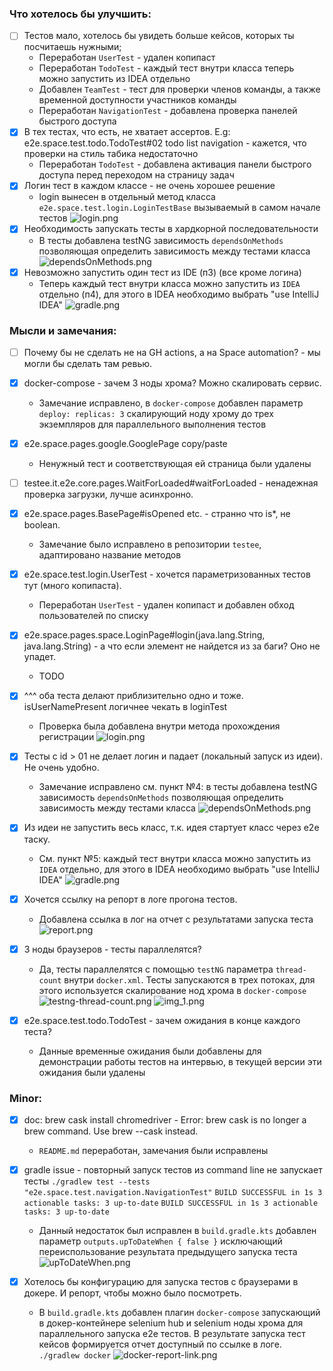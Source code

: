 ### Что хотелось бы улучшить:

- [ ] Тестов мало, хотелось бы увидеть больше кейсов, которых ты посчитаешь нужными;
    - Переработан `UserTest` - удален копипаст
    - Переработан `TodoTest` - каждый тест внутри класса теперь можно запустить из IDEA отдельно
    - Добавлен `TeamTest` - тест для проверки членов команды, а также временной доступности участников команды
    - Переработан `NavigationTest` - добавлена проверка панелей быстрого доступа
- [x] В тех тестах, что есть, не хватает ассертов. E.g: e2e.space.test.todo.TodoTest#02 todo list navigation - кажется, что проверки на стиль табика
  недостаточно
    - Переработан `TodoTest` - добавлена активация панели быстрого доступа перед переходом на страницу задач
- [x] Логин тест в каждом классе - не очень хорошее решение
    - login вынесен в отдельный метод класса `e2e.space.test.login.LoginTestBase` вызываемый в самом начале тестов ![login.png](feedback/login.png)
- [x] Необходимость запускать тесты в хардкорной последовательности
    - В тесты добавлена testNG зависимость `dependsOnMethods` позволяющая определить зависимость между тестами
      класса ![dependsOnMethods.png](feedback/dependsOnMethods.png)
- [x] Невозможно запустить один тест из IDE (п3) (все кроме логина)
    - Теперь каждый тест внутри класса можно запустить из `IDEA` отдельно (п4), для этого в IDEA необходимо выбрать "use IntelliJ
      IDEA" ![gradle.png](feedback/gradle.png)

### Мысли и замечания:

- [ ] Почему бы не сделать не на GH actions, а на Space automation? - мы могли бы сделать там ревью.
- [x] docker-compose - зачем 3 ноды хрома? Можно скалировать сервис.
    - Замечание исправлено, в `docker-compose` добавлен параметр `deploy: replicas: 3` скалирующий ноду хрому до трех экземпляров для параллельного
      выполнения тестов
- [x] e2e.space.pages.google.GooglePage copy/paste
    - Ненужный тест и соответствующая ей страница были удалены
- [ ] testee.it.e2e.core.pages.WaitForLoaded#waitForLoaded - ненадежная проверка загрузки, лучше асинхронно.
- [x] e2e.space.pages.BasePage#isOpened etc. - странно что is*, не boolean.
    - Замечание было исправлено в репозитории `testee`, адаптировано название методов

- [x] e2e.space.test.login.UserTest - хочется параметризованных тестов тут (много копипаста).
    - Переработан `UserTest` - удален копипаст и добавлен обход пользователей по списку
- [x] e2e.space.pages.space.LoginPage#login(java.lang.String, java.lang.String) - а что если элемент не найдется из за баги? Оно не упадет.
    - TODO
- [x] ^^^ оба теста делают приблизительно одно и тоже. isUserNamePresent логичнее чекать в loginTest
    - Проверка была добавлена внутри метода прохождения регистрации ![login.png](feedback/login.png)

- [x] Тесты с id > 01 не делает логин и падает (локальный запуск из идеи). Не очень удобно.
    - Замечание исправлено см. пункт №4: в тесты добавлена testNG зависимость `dependsOnMethods` позволяющая определить зависимость между тестами
      класса ![dependsOnMethods.png](feedback/dependsOnMethods.png)
- [x] Из идеи не запустить весь класс, т.к. идея стартует класс через e2e таску.
    - Cм. пункт №5: каждый тест внутри класса можно запустить из `IDEA` отдельно, для этого в IDEA необходимо выбрать "use IntelliJ
      IDEA" ![gradle.png](feedback/gradle.png)
- [x] Хочется ссылку на репорт в логе прогона тестов.
    - Добавлена ссылка в лог на отчет с результатами запуска теста ![report.png](feedback/report.png)

- [x] 3 ноды браузеров - тесты параллелятся?
    - Да, тесты параллелятся с помощью `testNG` параметра `thread-count` внутри `docker.xml`. Тесты запускаются в трех потоках, для этого используется
      скалирование нод хрома
      в `docker-compose`  ![testng-thread-count.png](feedback/testng-thread-count.png) ![img_1.png](feedback/chrome-replicas.png)
- [x] e2e.space.test.todo.TodoTest - зачем ожидания в конце каждого теста?
    - Данные временные ожидания были добавлены для демонстрации работы тестов на интервью, в текущей версии эти ожидания были удалены

### Minor:

- [x] doc: brew cask install chromedriver - Error: brew cask is no longer a brew command. Use brew <command> --cask instead.
    - `README.md` переработан, замечания были исправлены

- [x] gradle issue - повторный запуск тестов из command line не запускает тесты
  ``./gradlew test --tests "e2e.space.test.navigation.NavigationTest"``
  ``
  BUILD SUCCESSFUL in 1s
  3 actionable tasks: 3 up-to-date
  ``
  ``
  BUILD SUCCESSFUL in 1s
  3 actionable tasks: 3 up-to-date
  ``
    - Данный недостаток был исправлен в `build.gradle.kts` добавлен параметр `outputs.upToDateWhen { false }` исключающий переиспользование результата
      предыдущего запуска теста ![upToDateWhen.png](feedback/upToDateWhen.png)

- [x] Хотелось бы конфигурацию для запуска тестов с браузерами в докере. И репорт, чтобы можно было посмотреть.
    - В `build.gradle.kts` добавлен плагин `docker-compose` запускающий в докер-контейнере selenium hub и selenium ноды хрома для параллельного
      запуска
      e2e тестов. В результате запуска тест кейсов формируется отчет доступный по ссылке в логе.
      ``./gradlew docker`` ![docker-report-link.png](feedback/docker-report-link.png)
